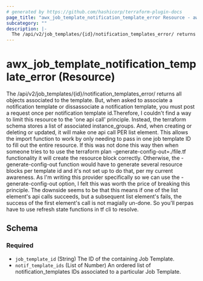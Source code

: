 ```yaml
---
# generated by https://github.com/hashicorp/terraform-plugin-docs
page_title: "awx_job_template_notification_template_error Resource - awx"
subcategory: ""
description: |-
  The /api/v2/job_templates/{id}/notification_templates_error/ returns all objects associated to the template. But, when asked to associate a notification template or dissassociate a notification template, you must post a request once per notification template id.Therefore, I couldn't find a way to limit this resource to the 'one api call' principle. Instead, the terraform schema stores a list of associated instance_groups. And, when creating or deleting or updated, it will make one api call PER list element. This allows the import function to work by only needing to pass in one job template ID to fill out the entire resource. If this was not done this way then when someone tries to to use the terraform plan -generate-config-out=./file.tf functionality it will create the resource block correctly. Otherwise, the -generate-config-out function would have to generate several resource blocks per template id and it's not set up to do that, per my current awareness. As I'm writing this provider specifically so we can use the -generate-config-out option, I felt this was worth the price of breaking this principle. The downside seems to be that this means if one of the list element's api calls succeeds, but a subsequent list element's fails, the success of the first element's call is not magially un-done. So you'll perpas have to use refresh state functions in tf cli to resolve.
---
```


# awx_job_template_notification_template_error (Resource)

The /api/v2/job_templates/{id}/notification_templates_error/ returns all objects associated to the template. But, when asked to associate a notification template or dissassociate a notification template, you must post a request once per notification template id.Therefore, I couldn't find a way to limit this resource to the 'one api call' principle. Instead, the terraform schema stores a list of associated instance_groups. And, when creating or deleting or updated, it will make one api call PER list element. This allows the import function to work by only needing to pass in one job template ID to fill out the entire resource. If this was not done this way then when someone tries to to use the terraform plan -generate-config-out=./file.tf functionality it will create the resource block correctly. Otherwise, the -generate-config-out function would have to generate several resource blocks per template id and it's not set up to do that, per my current awareness. As I'm writing this provider specifically so we can use the -generate-config-out option, I felt this was worth the price of breaking this principle. The downside seems to be that this means if one of the list element's api calls succeeds, but a subsequent list element's fails, the success of the first element's call is not magially un-done. So you'll perpas have to use refresh state functions in tf cli to resolve.



<!-- schema generated by tfplugindocs -->
## Schema

### Required

- `job_template_id` (String) The ID of the containing Job Template.
- `notif_template_ids` (List of Number) An ordered list of notification_templates IDs associated to a particular Job Template.

